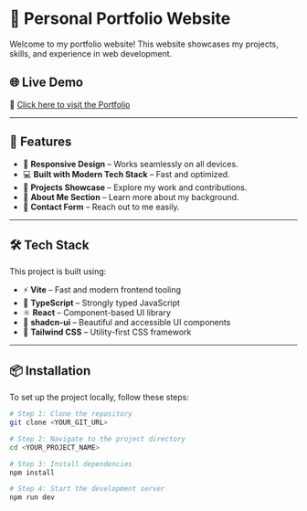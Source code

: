 
# 🚀 Personal Portfolio Website

Welcome to my portfolio website! This website showcases my projects, skills, and experience in web development.

## 🌐 Live Demo  
🔗 [Click here to visit the Portfolio](https://portfolio-indugundams-projects.vercel.app/)  

---

## 📌 Features  

- 🌟 **Responsive Design** – Works seamlessly on all devices.  
- 💻 **Built with Modern Tech Stack** – Fast and optimized.  
- 📂 **Projects Showcase** – Explore my work and contributions.  
- 📝 **About Me Section** – Learn more about my background.  
- 📩 **Contact Form** – Reach out to me easily.  

---

## 🛠 Tech Stack  

This project is built using:  

- ⚡ **Vite** – Fast and modern frontend tooling  
- 📝 **TypeScript** – Strongly typed JavaScript  
- ⚛️ **React** – Component-based UI library  
- 🎨 **shadcn-ui** – Beautiful and accessible UI components  
- 💠 **Tailwind CSS** – Utility-first CSS framework  

---

## 📦 Installation  

To set up the project locally, follow these steps:  

```sh
# Step 1: Clone the repository
git clone <YOUR_GIT_URL>

# Step 2: Navigate to the project directory
cd <YOUR_PROJECT_NAME>

# Step 3: Install dependencies
npm install

# Step 4: Start the development server
npm run dev
```
